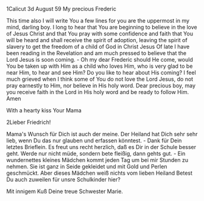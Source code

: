  1Calicut 3d August 59
My precious Frederic

This time also I will write You a few lines for you are the uppermost in my mind, darling boy. I long to hear that You are beginning to believe in the love of Jesus Christ and that You pray with some confidence and faith that You will be heard and shall receive the spirit of adoption, leaving the spirit of slavery to get the freedom of a child of God in Christ Jesus Of late I have been reading in the Revelation and am much pressed to believe that the Lord Jesus is soon coming. - Oh my dear Frederic should He come, would You be taken up with Him as a child who loves Him, who is very glad to be near Him, to hear and see Him? Do you like to hear about His coming? I feel much grieved when I think some of You do not love the Lord Jesus, do not pray earnestly to Him, nor believe in His holy word. Dear precious boy, may you receive faith in the Lord in His holy word and be ready to follow Him. Amen

 With a hearty kiss
 Your Mama


2Lieber Friedrich!

Mama's Wunsch für Dich ist auch der meine. Der Heiland hat Dich sehr sehr lieb, wenn Du das nur glauben und erfassen könntest. - Dank für Dein letztes Brieflein. Es freut uns recht herzlich, daß es Dir in der Schule besser geht. Werde nur nicht müde, sondern bete fleißig, dann gehts gut. - Ein wundernettes kleines Mädchen kommt jeden Tag um bei mir Stunden zu nehmen. Sie ist ganz in Seide gekleidet und mit Gold und Perlen geschmückt. Aber dieses Mädchen weiß nichts vom lieben Heiland Betest Du auch zuweilen für unsre Schulkinder hier?

 Mit innigem Kuß
 Deine treue Schwester Marie.
